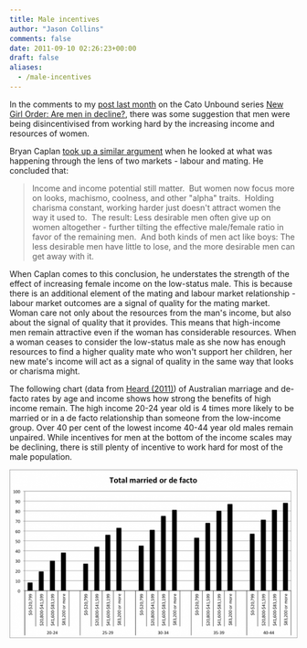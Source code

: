 ```yaml
---
title: Male incentives
author: "Jason Collins"
comments: false
date: 2011-09-10 02:26:23+00:00
draft: false
aliases:
  - /male-incentives
---
```


In the comments to my [post last month](/the-gender-gap/) on the Cato Unbound series [New Girl Order: Are men in decline?](http://www.cato-unbound.org/archives/august-2011-are-men-in-decline/), there was some suggestion that men were being disincentivised from working hard by the increasing income and resources of women.

Bryan Caplan [took up a similar argument](http://econlog.econlib.org/archives/2011/08/supply_demand_a.html) when he looked at what was happening through the lens of two markets - labour and mating. He concluded that:

>Income and income potential still matter.  But women now focus more on looks, machismo, coolness, and other "alpha" traits.  Holding charisma constant, working harder just doesn't attract women the way it used to.  The result: Less desirable men often give up on women altogether - further tilting the effective male/female ratio in favor of the remaining men.  And both kinds of men act like boys: The less desirable men have little to lose, and the more desirable men can get away with it.

When Caplan comes to this conclusion, he understates the strength of the effect of increasing female income on the low-status male. This is because there is an additional element of the mating and labour market relationship - labour market outcomes are a signal of quality for the mating market. Woman care not only about the resources from the man's income, but also about the signal of quality that it provides. This means that high-income men remain attractive even if the woman has considerable resources. When a woman ceases to consider the low-status male as she now has enough resources to find a higher quality mate who won't support her children, her new mate's income will act as a signal of quality in the same way that looks or charisma might.

The following chart (data from [Heard (2011)](http://onlinelibrary.wiley.com/doi/10.1111/j.1728-4457.2011.00392.x/abstract)) of Australian marriage and de-facto rates by age and income shows how strong the benefits of high income remain. The high income 20-24 year old is 4 times more likely to be married or in a de facto relationship than someone from the low-income group. Over 40 per cent of the lowest income 40-44 year old males remain unpaired. While incentives for men at the bottom of the income scales may be declining, there is still plenty of incentive to work hard for most of the male population.

![](img/heard-2011.png)
